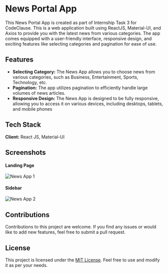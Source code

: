 # News Portal App

This News Portal App is created as part of Internship Task 3 for CodeClause. This is a web application built using ReactJS, Material-UI, and Axios to provide you with the latest news from various categories. The app comes equipped with a user-friendly interface, responsive design, and exciting features like selecting categories and pagination for ease of use.

## Features

- **Selecting Category:** The News App allows you to choose news from various categories, such as Business, Entertainment, Sports, Technology, etc.
- **Pagination:** The app utilizes pagination to efficiently handle large volumes of news articles.
- **Responsive Design:** The News App is designed to be fully responsive, allowing you to access it on various devices, including desktops, tablets, and mobile phones

## Tech Stack

**Client:** React JS, Material-UI

## Screenshots

#### Landing Page
![News App 1](https://github.com/Harsh-Athavale-19/CodeClause_News_Portal/assets/73172570/a7aa4e75-bc6f-4f4f-801c-9c20989ce174)


#### Sidebar
![News App 2](https://github.com/Harsh-Athavale-19/CodeClause_News_Portal/assets/73172570/7118e30a-2972-48a7-9d27-8df6eda490ba)

## Contributions

Contributions to this project are welcome. If you find any issues or would like to add new features, feel free to submit a pull request.

## License

This project is licensed under the [MIT License](https://choosealicense.com/licenses/mit/). Feel free to use and modify it as per your needs.
